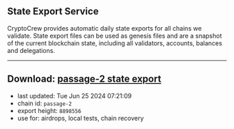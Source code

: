 ## State Export Service
CryptoCrew provides automatic daily state exports for all chains we validate. State export files can be used as genesis files and are a snapshot of the current blockchain state, including all validators, accounts, balances and delegations.

---
**Download: [passage-2 state export](https://dl-eu2.ccvalidators.com/SERVICE/passage/passage-2_export_8898556.json)**
---

- last updated: Tue Jun 25 2024 07:21:09
- chain id: `passage-2`
- export height: `8898556`
- use for: airdrops, local tests, chain recovery
